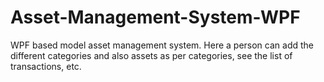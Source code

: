 # Asset-Management-System-WPF
WPF based model asset management system. Here a person can add the different categories and also assets as per categories, see the list of transactions, etc.
